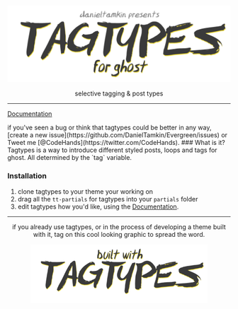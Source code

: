 
<p align="center">
  <img alt="tagtypes - for ghost" width="600" src="screenshots/tagtypes-logo.png"/>
</p>

<p align="center">
  selective tagging & post types
</p>

---
<p>
  <a href="https://github.com/DanielTamkin/tagtypes/wiki">Documentation</a>
</p>
if you've seen a bug or think that tagtypes could be better in any way, [create a new issue](https://github.com/DanielTamkin/Evergreen/issues) or Tweet me [@CodeHands](https://twitter.com/CodeHands).
### What is it?
Tagtypes is a way to introduce different styled posts, loops and tags for ghost. All determined by the `tag` variable.

### Installation
 1. clone tagtypes to your theme your working on
 2. drag all the `tt-partials` for tagtypes into your `partials` folder
 3. edit tagtypes how you'd like, using the [Documentation](https://github.com/DanielTamkin/tagtypes/wiki).


---
<p align="center">
  if you already use tagtypes, or in the process of developing a theme built with it,
  tag on this cool looking graphic to spread the word.
</p>
<p align="center">
  <img alt="tagtypes - for ghost" width="400" src="screenshots/tagtypes-builtwith.png"/>
</p>
